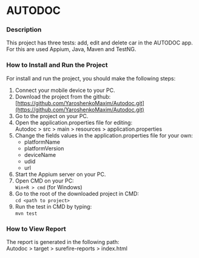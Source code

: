 # AUTODOC

### Description

This project has three tests: add, edit and delete car in the AUTODOC app.  
For this are used Appium, Java, Maven and TestNG. 

### How to Install and Run the Project

For install and run the project, you should make the following steps:
1. Connect your mobile device to your PC.
2. Download the project from the github:  
[https://github.com/YaroshenkoMaxim/Autodoc.git](https://github.com/YaroshenkoMaxim/Autodoc.git)
3. Go to the project on your PC.
4. Open the application.properties file for editing:  
Autodoc > src > main > resources > application.properties
5. Change the fields values in the application.properties file for your own: 
    + platformName
    + platformVersion
    + deviceName
    + udid
    + url
6. Start the Appium server on your PC.
7. Open CMD on your PC:  
`Win+R > cmd` (for Windows)
8. Go to the root of the downloaded project in CMD:  
`cd <path to project>`
9. Run the test in CMD by typing:  
`mvn test`

### How to View Report

The report is generated in the following path:  
Autodoc > target > surefire-reports > index.html